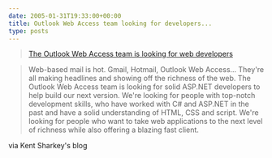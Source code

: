 ```yaml
---
date: 2005-01-31T19:33:00+00:00
title: Outlook Web Access team looking for developers...
type: posts
---
```

> [The Outlook Web Access team is looking for web developers](https://weblogs.asp.net/ksharkey/archive/2005/01/31/363962.aspx)

> Web-based mail is hot. Gmail, Hotmail, Outlook Web Access... They're all making headlines and showing off the richness of the web. The Outlook Web Access team is looking for solid ASP.NET developers to help build our next version. We're looking for people with top-notch development skills, who have worked with C# and ASP.NET in the past and have a solid understanding of HTML, CSS and script. We're looking for people who want to take web applications to the next level of richness while also offering a blazing fast client.

via Kent Sharkey's blog

